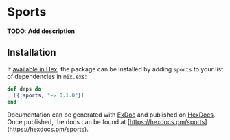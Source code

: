 # Sports

**TODO: Add description**

## Installation

If [available in Hex](https://hex.pm/docs/publish), the package can be installed
by adding `sports` to your list of dependencies in `mix.exs`:

```elixir
def deps do
  [{:sports, "~> 0.1.0"}]
end
```

Documentation can be generated with [ExDoc](https://github.com/elixir-lang/ex_doc)
and published on [HexDocs](https://hexdocs.pm). Once published, the docs can
be found at [https://hexdocs.pm/sports](https://hexdocs.pm/sports).

